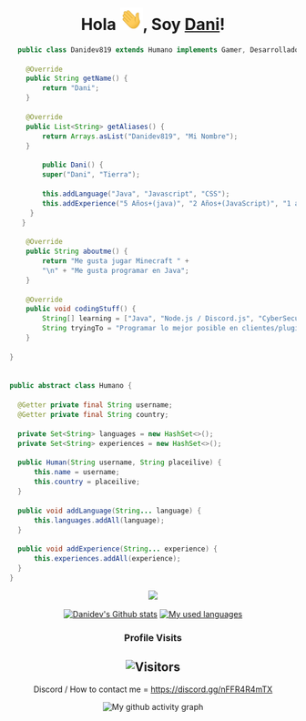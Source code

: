 <div align="center">

<h1>Hola <img src="images/Hi.gif" width="40px" />, Soy <a href="https://portafolio.danipro2007.repl.co">Dani</a>!</h1>
</div>

```java
  public class Danidev819 extends Humano implements Gamer, Desarrollador {

	@Override
	public String getName() {
		return "Dani";
	}
	
	@Override
	public List<String> getAliases() {
		return Arrays.asList("Danidev819", "Mi Nombre");
	}

        public Dani() {
        super("Dani", "Tierra");

        this.addLanguage("Java", "Javascript", "CSS");
        this.addExperience("5 Años+(java)", "2 Años+(JavaScript)", "1 año (CSS)",);
     }
   }

	@Override
	public String aboutme() {
		return "Me gusta jugar Minecraft " +
		"\n" + "Me gusta programar en Java";
	}
    
	@Override
	public void codingStuff() {
		String[] learning = ["Java", "Node.js / Discord.js", "CyberSecurity"];
		String tryingTo = "Programar lo mejor posible en clientes/plugins/mods de Minecraft";
	}
	
} 


public abstract class Humano {

  @Getter private final String username;
  @Getter private final String country;

  private Set<String> languages = new HashSet<>();
  private Set<String> experiences = new HashSet<>();

  public Human(String username, String placeilive) {
      this.name = username;
      this.country = placeilive;
  }

  public void addLanguage(String... language) {
      this.languages.addAll(language);
  }
  
  public void addExperience(String... experience) {
      this.experiences.addAll(experience);
  }
}
```

<!-- 
**Languages and Tools:**

<img align="left" alt="Visual Studio Code" width="26px" src="https://raw.githubusercontent.com/github/explore/80688e429a7d4ef2fca1e82350fe8e3517d3494d/topics/visual-studio-code/visual-studio-code.png" />
<img align="left" alt="HTML5" width="26px" src="https://raw.githubusercontent.com/github/explore/80688e429a7d4ef2fca1e82350fe8e3517d3494d/topics/html/html.png" />
<img align="left" alt="CSS3" width="26px" src="https://raw.githubusercontent.com/github/explore/80688e429a7d4ef2fca1e82350fe8e3517d3494d/topics/css/css.png" />
<img align="left" alt="JavaScript" width="26px" src="https://raw.githubusercontent.com/github/explore/80688e429a7d4ef2fca1e82350fe8e3517d3494d/topics/javascript/javascript.png" />
<img align="left" alt="HTML5" width="26px" src="https://raw.githubusercontent.com/github/explore/80688e429a7d4ef2fca1e82350fe8e3517d3494d/topics/terminal/terminal.png" />
<img align="left" alt="C#" width="26px" src="https://skillvalue.com/jobs/wp-content/uploads/sites/7/2019/01/csharp_logo.png" />
<img align="left" alt="Java" width="26px" src="http://www.athenaglobus.com/wp-content/uploads/2014/12/java-logo-png.png" /> 
-->

<!--

<!--START_SECTION:waka-->

<p align = "center"><img src = "https://github-widgetbox.vercel.app/api/skills?names=java,html,css,javascript,typescript,csharp,python,bash,powershell&includeNames=true"></p>


<!--END_SECTION:waka-->
<div align="center">
	
[![Danidev's Github stats](https://github-readme-stats.vercel.app/api?username=Danidev819&show_icons=true&title_color=fff&icon_color=79ff97&text_color=9f9f9f&bg_color=151515&count_private=true)](https://github.com/Danidev819) 
[![My used languages](https://github-readme-stats.vercel.app/api/top-langs/?username=Danidev819&layout=compact&show_icons=true&title_color=fff&icon_color=79ff97&text_color=9f9f9f&bg_color=151515&count_private=true&langs_count=6)](https://github.com/Danidev819)
### Profile Visits 

![Visitors](https://komarev.com/ghpvc/?username=Danidev819&color=blueviolet)
---

</details>

Discord / How to contact me = https://discord.gg/nFFR4R4mTX


![My github activity graph](https://activity-graph.herokuapp.com/graph?username=danidev819&theme=react-dark)
